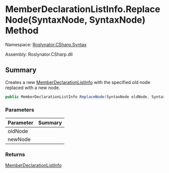 # MemberDeclarationListInfo\.ReplaceNode\(SyntaxNode, SyntaxNode\) Method

Namespace: [Roslynator.CSharp.Syntax](../../README.md)

Assembly: Roslynator\.CSharp\.dll

## Summary

Creates a new [MemberDeclarationListInfo](../README.md) with the specified old node replaced with a new node\.

```csharp
public MemberDeclarationListInfo ReplaceNode(SyntaxNode oldNode, SyntaxNode newNode)
```

### Parameters

| Parameter | Summary |
| --------- | ------- |
| oldNode | |
| newNode | |

### Returns

[MemberDeclarationListInfo](../README.md)




